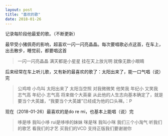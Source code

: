 ```yaml
---
layout: post
title: "喜欢的歌"
date: 2018-01-26
---
```


记录每阶段他最爱的歌。（不断更新）
<!-- more -->

最早受小猪佩奇的影响，超喜欢一闪一闪亮晶晶。每次要唱歌必点这首，在车上，出去散步，睡觉前，都要唱这首
>一闪一闪亮晶晶 满天都是小星星
    挂在天上放光明 就像无数小眼睛

后来经常在车上听儿歌，又有新的最喜欢的歌了：太阳出来了，能一口气唱（说）完
>公鸡啼 小鸟叫 太阳出来了 太阳当空照 对我微微笑
    他笑我 年纪小 又笑我 志气高 年纪小 志气高 将来做个大英豪
从此他的人生志向基本确定了，就是要当个大英雄，“我要当个大英雄”已经成为他的口头禅。：P

现在（2018-01-26）最喜欢的是do re mi，也基本上能唱（说）完
>哆是哆 我叫小哆 rui是哆哆的妹妹
    咪是咪 我叫小咪 我们三个小淘气
    听我们的歌艺 看我们的才艺 买我们的VCD 支持正版我们要谢谢你